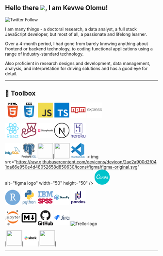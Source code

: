 ## Hello there <img src="https://raw.githubusercontent.com/MartinHeinz/MartinHeinz/master/wave.gif" width="30px">, I am Kevwe Olomu!
![Twitter Follow](https://img.shields.io/twitter/follow/Kevwe_Olomu?style=social)

I am many things - a doctoral research, a data analyst, a full stack JavaScript developer, but most of all, a passionate and lifelong learner.

Over a 4-month period, I had gone from barely knowing anything about frontend or backend technology, to coding functional applications using a range of industry-standard technology.

Also proficient in research designs and development, data management, analysis, and interpretation for driving solutions and has a good eye for detail. 

---

## 🧰 Toolbox

<img src="https://raw.githubusercontent.com/devicons/devicon/2ae2a900d2f041da66e950e4d48052658d850630/icons/html5/html5-original-wordmark.svg" alt="hmtl-logo" width="50" height="50"/>         <img src="https://raw.githubusercontent.com/devicons/devicon/2ae2a900d2f041da66e950e4d48052658d850630/icons/css3/css3-original-wordmark.svg" alt="CSS Logo" width="50" height="50"/>          <img src="https://raw.githubusercontent.com/devicons/devicon/2ae2a900d2f041da66e950e4d48052658d850630/icons/javascript/javascript-original.svg" alt="JavaScript Logo" width="50" height="50"/>          <img src="https://raw.githubusercontent.com/devicons/devicon/2ae2a900d2f041da66e950e4d48052658d850630/icons/typescript/typescript-original.svg" alt="typescript-log" width="50" height="50"/>         <img src="https://raw.githubusercontent.com/devicons/devicon/2ae2a900d2f041da66e950e4d48052658d850630/icons/npm/npm-original-wordmark.svg" alt="npm-logo" width="50" height="50"/>         <img src="https://raw.githubusercontent.com/devicons/devicon/2ae2a900d2f041da66e950e4d48052658d850630/icons/express/express-original-wordmark.svg" alt="express-logo" width="50" height="50"/>


<img src="https://raw.githubusercontent.com/devicons/devicon/2ae2a900d2f041da66e950e4d48052658d850630/icons/react/react-original-wordmark.svg" alt="react-logo" width="50" height="50"/>          <img src="https://raw.githubusercontent.com/devicons/devicon/2ae2a900d2f041da66e950e4d48052658d850630/icons/jest/jest-plain.svg" alt="jest-logo" width="50" height="50"/>         <img src="https://raw.githubusercontent.com/devicons/devicon/2ae2a900d2f041da66e950e4d48052658d850630/icons/storybook/storybook-original-wordmark.svg" alt="storybook-logo" width="50" height="50"/>         <img src="https://raw.githubusercontent.com/devicons/devicon/2ae2a900d2f041da66e950e4d48052658d850630/icons/nextjs/nextjs-line.svg" alt="next-logo" width="50" height="50" />         <img src="https://raw.githubusercontent.com/devicons/devicon/2ae2a900d2f041da66e950e4d48052658d850630/icons/heroku/heroku-original-wordmark.svg" alt="heroku-logo" width="50" height="50"/>


<img src="https://raw.githubusercontent.com/devicons/devicon/2ae2a900d2f041da66e950e4d48052658d850630/icons/mysql/mysql-original-wordmark.svg" alt="mysql-logo" width="50" height="50" />         <img src="https://raw.githubusercontent.com/devicons/devicon/2ae2a900d2f041da66e950e4d48052658d850630/icons/postgresql/postgresql-original-wordmark.svg" alt="postgresql-logo" width="50" height="50" />        <img src="" alt="" width="50" height="50"/>|<img src="" alt="" width="50" height="50"/>       <img src="https://raw.githubusercontent.com/devicons/devicon/2ae2a900d2f041da66e950e4d48052658d850630/icons/vscode/vscode-original-wordmark.svg" alt="vscode-logo" width="50" height="50"/>       < img src="https://raw.githubusercontent.com/devicons/devicon/2ae2a900d2f041da66e950e4d48052658d850630/icons/figma/figma-original.svg" alt="figma logo" width="50" height="50" />       <img src="https://raw.githubusercontent.com/devicons/devicon/2ae2a900d2f041da66e950e4d48052658d850630/icons/canva/canva-original.svg" alt="canvas-logo" width="50" height="50"/>


<img src="https://raw.githubusercontent.com/devicons/devicon/2ae2a900d2f041da66e950e4d48052658d850630/icons/rstudio/rstudio-original.svg" alt="r-logo" width="50" height="50"/>     <img src="https://raw.githubusercontent.com/devicons/devicon/2ae2a900d2f041da66e950e4d48052658d850630/icons/python/python-original-wordmark.svg" alt="python-logo" width="50" height="50"/>     <img src="https://raw.githubusercontent.com/devicons/devicon/2ae2a900d2f041da66e950e4d48052658d850630/icons/spss/spss-original.svg" alt="SPSS-logo" width="50" height="50"/>      <img src="https://raw.githubusercontent.com/devicons/devicon/2ae2a900d2f041da66e950e4d48052658d850630/icons/numpy/numpy-original-wordmark.svg" alt="numpy-logo" width="50" height="50"/>      <img src="https://raw.githubusercontent.com/devicons/devicon/2ae2a900d2f041da66e950e4d48052658d850630/icons/pandas/pandas-original-wordmark.svg" alt="pandas-logo" width="50" height="50"/>


<img src="https://raw.githubusercontent.com/devicons/devicon/2ae2a900d2f041da66e950e4d48052658d850630/icons/jupyter/jupyter-original-wordmark.svg" alt="jupiter-logo" width="50" height="50"/>    <img src="https://raw.githubusercontent.com/devicons/devicon/2ae2a900d2f041da66e950e4d48052658d850630/icons/markdown/markdown-original.svg" alt="markdown-logo" width="50" height="50"/>      <img src="https://raw.githubusercontent.com/devicons/devicon/2ae2a900d2f041da66e950e4d48052658d850630/icons/github/github-original-wordmark.svg" alt="github-logo" width="50" height="50"/>   <img src="https://raw.githubusercontent.com/devicons/devicon/2ae2a900d2f041da66e950e4d48052658d850630/icons/jira/jira-original-wordmark.svg" alt="jira-logo" width="50" height="50"/>     <img rc="https://raw.githubusercontent.com/devicons/devicon/2ae2a900d2f041da66e950e4d48052658d850630/icons/trello/trello-plain-wordmark.svg" alt="Trello-logo" width="50" height="50"/>


|<img src="" alt="" width="50" height="50"/>|<img src="https://raw.githubusercontent.com/devicons/devicon/2ae2a900d2f041da66e950e4d48052658d850630/icons/slack/slack-original-wordmark.svg" alt="slack-Logo" width="50" height="50"/>|<img src="" alt="" width="50" height="50"/>| 

---

